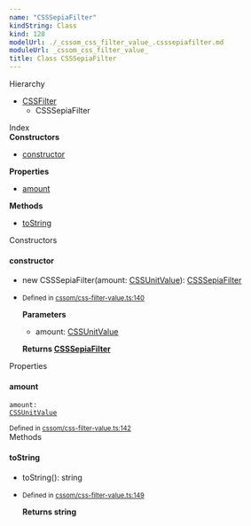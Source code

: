 ```yaml
---
name: "CSSSepiaFilter"
kindString: Class
kind: 128
modelUrl: ./_cssom_css_filter_value_.csssepiafilter.md
moduleUrl: _cssom_css_filter_value_
title: Class CSSSepiaFilter
---
```



<section class="pt-2 tsd-panel tsd-hierarchy">
<div class="lead">Hierarchy</div>
<ul class="pl-3 tsd-hierarchy list-style-initial">
<li>
<a href="../_cssom_css_filter_value_.cssfilter/" class="tsd-signature-type">CSSFilter</a>
<ul class="pl-3 tsd-hierarchy list-style-initial">
<li>
<span class="target">CSSSepiaFilter</span>

</li>
</ul>
</li>
</ul>

</section>





<section >
<div class="lead pb-2">Index</div>
<section class="tsd-panel tsd-index-panel">
<div class="tsd-index-content">
<section class="tsd-index-section ">
<strong>Constructors</strong>
<ul>
<li class="tsd-kind-constructor tsd-parent-kind-class"><a href="../_cssom_css_filter_value_.csssepiafilter/#constructor" class="tsd-kind-icon">constructor</a></li>
</ul>
</section>
<section class="tsd-index-section ">
<strong>Properties</strong>
<ul>
<li class="tsd-kind-property tsd-parent-kind-class"><a href="../_cssom_css_filter_value_.csssepiafilter/#amount" class="tsd-kind-icon">amount</a></li>
</ul>
</section>
<section class="tsd-index-section ">
<strong>Methods</strong>
<ul>
<li class="tsd-kind-method tsd-parent-kind-class"><a href="../_cssom_css_filter_value_.csssepiafilter/#tostring" class="tsd-kind-icon">to<wbr>String</a></li>
</ul>
</section>
</div>
</section>
</section>
<section>
<div class="lead">Constructors</div>
<section class="pb-4 pt-2 tsd-kind-constructor tsd-parent-kind-class">
<div class="d-flex flex-row">

<h4 id="constructor">constructor</h4>
</div>

<ul class="tsd-signatures tsd-kind-constructor tsd-parent-kind-class">
<li class="tsd-signature tsd-kind-icon">new CSSSepia<wbr>Filter<span class="tsd-signature-symbol">(</span>amount<span class="tsd-signature-symbol">: </span><a href="../_cssom_css_unit_value_.cssunitvalue/" class="tsd-signature-type">CSSUnitValue</a><span class="tsd-signature-symbol">)</span><span class="tsd-signature-symbol">: </span><a href="../_cssom_css_filter_value_.csssepiafilter/" class="tsd-signature-type">CSSSepiaFilter</a></li>
</ul>

<ul class="tsd-descriptions">
<li class="tsd-description">
<aside class="tsd-sources pb-2">
<div class="d-flex flex-column">
<small class="text-muted">Defined in <a href="https://github.com/umbopepato/visua/blob/098ba6b/src/cssom/css-filter-value.ts#L140">cssom/css-filter-value.ts:140</a></small>
</div>
</aside>


<strong>Parameters</strong>
<ul class="pl-3 pb-2 list-style-initial">
<li>
<div class="h6 mb-0">amount: <a href="../_cssom_css_unit_value_.cssunitvalue/" class="tsd-signature-type">CSSUnitValue</a></div>


</li>
</ul>

<strong>Returns <a href="../_cssom_css_filter_value_.csssepiafilter/" class="tsd-signature-type">CSSSepiaFilter</a></strong>


</li>
</ul>

</section>
</section>
<section>
<div class="lead">Properties</div>
<section class="pb-4 pt-2 tsd-kind-property tsd-parent-kind-class">
<div class="d-flex flex-row">

<h4 id="amount">amount</h4>
</div>

<code class="tsd-signature tsd-kind-icon">amount<span class="tsd-signature-symbol">:</span> <a href="../_cssom_css_unit_value_.cssunitvalue/" class="tsd-signature-type">CSSUnitValue</a></code>

<aside class="tsd-sources pb-2">
<div class="d-flex flex-column">
<small class="text-muted">Defined in <a href="https://github.com/umbopepato/visua/blob/098ba6b/src/cssom/css-filter-value.ts#L142">cssom/css-filter-value.ts:142</a></small>
</div>
</aside>




</section>
</section>
<section>
<div class="lead">Methods</div>
<section class="pb-4 pt-2 tsd-kind-method tsd-parent-kind-class">
<div class="d-flex flex-row">

<h4 id="tostring">to<wbr>String</h4>
</div>

<ul class="tsd-signatures tsd-kind-method tsd-parent-kind-class">
<li class="tsd-signature tsd-kind-icon">to<wbr>String<span class="tsd-signature-symbol">(</span><span class="tsd-signature-symbol">)</span><span class="tsd-signature-symbol">: </span><span class="tsd-signature-type">string</span></li>
</ul>

<ul class="tsd-descriptions">
<li class="tsd-description">
<aside class="tsd-sources pb-2">
<div class="d-flex flex-column">
<small class="text-muted">Defined in <a href="https://github.com/umbopepato/visua/blob/098ba6b/src/cssom/css-filter-value.ts#L149">cssom/css-filter-value.ts:149</a></small>
</div>
</aside>



<strong>Returns <span class="tsd-signature-type">string</span></strong>


</li>
</ul>

</section>
</section>
